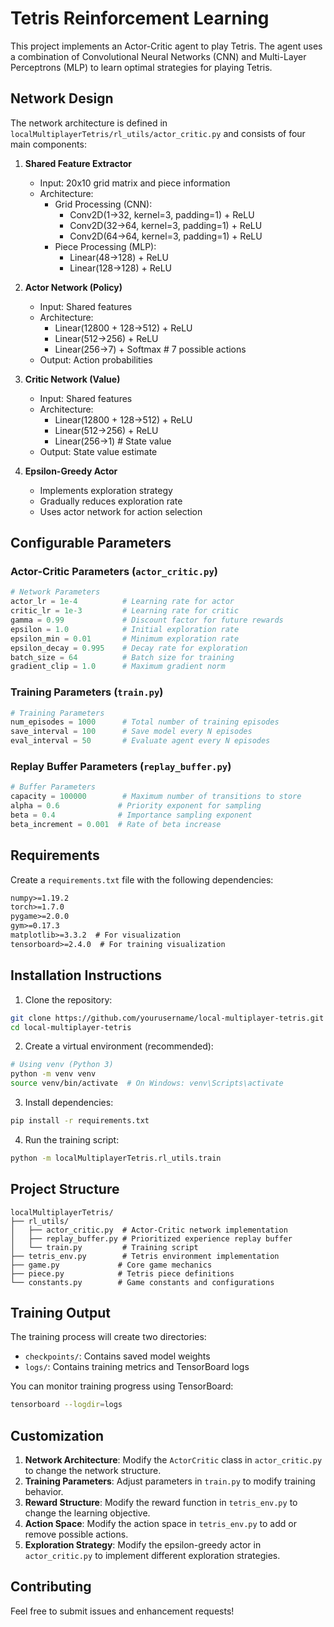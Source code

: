 # Tetris Reinforcement Learning

This project implements an Actor-Critic agent to play Tetris. The agent uses a combination of Convolutional Neural Networks (CNN) and Multi-Layer Perceptrons (MLP) to learn optimal strategies for playing Tetris.

## Network Design

The network architecture is defined in `localMultiplayerTetris/rl_utils/actor_critic.py` and consists of four main components:

1. **Shared Feature Extractor**
   - Input: 20x10 grid matrix and piece information
   - Architecture:
     - Grid Processing (CNN):
       - Conv2D(1→32, kernel=3, padding=1) + ReLU
       - Conv2D(32→64, kernel=3, padding=1) + ReLU
       - Conv2D(64→64, kernel=3, padding=1) + ReLU
     - Piece Processing (MLP):
       - Linear(48→128) + ReLU
       - Linear(128→128) + ReLU

2. **Actor Network (Policy)**
   - Input: Shared features
   - Architecture:
     - Linear(12800 + 128→512) + ReLU
     - Linear(512→256) + ReLU
     - Linear(256→7) + Softmax  # 7 possible actions
   - Output: Action probabilities

3. **Critic Network (Value)**
   - Input: Shared features
   - Architecture:
     - Linear(12800 + 128→512) + ReLU
     - Linear(512→256) + ReLU
     - Linear(256→1)  # State value
   - Output: State value estimate

4. **Epsilon-Greedy Actor**
   - Implements exploration strategy
   - Gradually reduces exploration rate
   - Uses actor network for action selection

## Configurable Parameters

### Actor-Critic Parameters (`actor_critic.py`)
```python
# Network Parameters
actor_lr = 1e-4          # Learning rate for actor
critic_lr = 1e-3         # Learning rate for critic
gamma = 0.99             # Discount factor for future rewards
epsilon = 1.0            # Initial exploration rate
epsilon_min = 0.01       # Minimum exploration rate
epsilon_decay = 0.995    # Decay rate for exploration
batch_size = 64          # Batch size for training
gradient_clip = 1.0      # Maximum gradient norm
```

### Training Parameters (`train.py`)
```python
# Training Parameters
num_episodes = 1000      # Total number of training episodes
save_interval = 100      # Save model every N episodes
eval_interval = 50       # Evaluate agent every N episodes
```

### Replay Buffer Parameters (`replay_buffer.py`)
```python
# Buffer Parameters
capacity = 100000        # Maximum number of transitions to store
alpha = 0.6             # Priority exponent for sampling
beta = 0.4              # Importance sampling exponent
beta_increment = 0.001  # Rate of beta increase
```

## Requirements

Create a `requirements.txt` file with the following dependencies:

```txt
numpy>=1.19.2
torch>=1.7.0
pygame>=2.0.0
gym>=0.17.3
matplotlib>=3.3.2  # For visualization
tensorboard>=2.4.0  # For training visualization
```

## Installation Instructions

1. Clone the repository:
```bash
git clone https://github.com/yourusername/local-multiplayer-tetris.git
cd local-multiplayer-tetris
```

2. Create a virtual environment (recommended):
```bash
# Using venv (Python 3)
python -m venv venv
source venv/bin/activate  # On Windows: venv\Scripts\activate
```

3. Install dependencies:
```bash
pip install -r requirements.txt
```

4. Run the training script:
```bash
python -m localMultiplayerTetris.rl_utils.train
```

## Project Structure

```
localMultiplayerTetris/
├── rl_utils/
│   ├── actor_critic.py  # Actor-Critic network implementation
│   ├── replay_buffer.py # Prioritized experience replay buffer
│   └── train.py         # Training script
├── tetris_env.py        # Tetris environment implementation
├── game.py             # Core game mechanics
├── piece.py            # Tetris piece definitions
└── constants.py        # Game constants and configurations
```

## Training Output

The training process will create two directories:
- `checkpoints/`: Contains saved model weights
- `logs/`: Contains training metrics and TensorBoard logs

You can monitor training progress using TensorBoard:
```bash
tensorboard --logdir=logs
```

## Customization

1. **Network Architecture**: Modify the `ActorCritic` class in `actor_critic.py` to change the network structure.
2. **Training Parameters**: Adjust parameters in `train.py` to modify training behavior.
3. **Reward Structure**: Modify the reward function in `tetris_env.py` to change the learning objective.
4. **Action Space**: Modify the action space in `tetris_env.py` to add or remove possible actions.
5. **Exploration Strategy**: Modify the epsilon-greedy actor in `actor_critic.py` to implement different exploration strategies.

## Contributing

Feel free to submit issues and enhancement requests!
